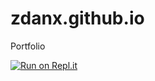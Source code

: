 # zdanx.github.io
Portfolio

[![Run on Repl.it](https://replit.com/badge/github/zdanx/zdanx.github.io)](https://replit.com/new/github/zdanx/zdanx.github.io)
